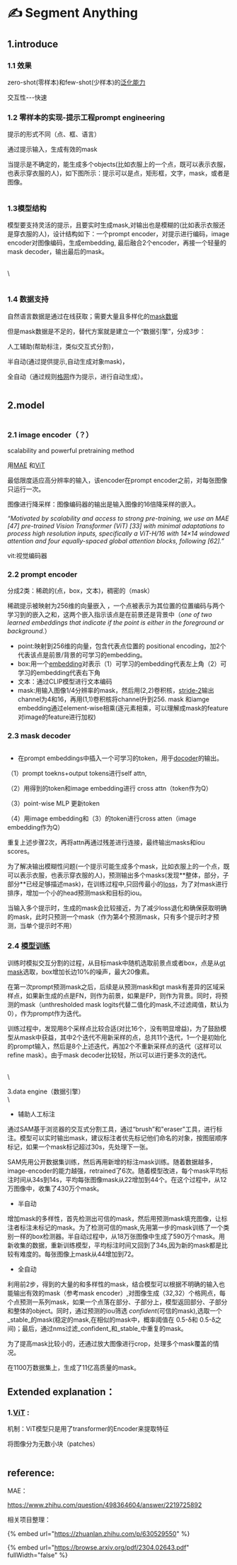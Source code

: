 # ✍ Segment Anything

## 1.introduce

### 1.1 效果

zero-shot(零样本)和few-shot(少样本)的[泛化能力](https://www.zhihu.com/search?q=%E6%B3%9B%E5%8C%96%E8%83%BD%E5%8A%9B\&search\_source=Entity\&hybrid\_search\_source=Entity\&hybrid\_search\_extra=%7B%22sourceType%22%3A%22article%22%2C%22sourceId%22%3A%22620355474%22%7D)

交互性---快速

### 1.2 零样本的实现-提示工程prompt engineering

提示的形式不同（点、框、语言）

通过提示输入，生成有效的mask

当提示是不确定的，能生成多个objects(比如衣服上的一个点，既可以表示衣服，也表示穿衣服的人)，如下图所示：提示可以是点，矩形框，文字，mask，或者是图像。

<figure><img src="../.gitbook/assets/image (20).png" alt=""><figcaption></figcaption></figure>

### 1.3模型结构

模型要支持灵活的提示，且要实时生成mask,对输出也是模糊的(比如表示衣服还是穿衣服的人)，设计结构如下：一个prompt encoder，对提示进行编码，image encoder对图像编码，生成embedding, 最后融合2个encoder，再接一个轻量的mask decoder，输出最后的mask。

\
\


<figure><img src="../.gitbook/assets/image (19).png" alt=""><figcaption></figcaption></figure>



### 1.4 数据支持

自然语言数据是通过在线获取；需要大量且多样化的[mask数据](https://www.zhihu.com/search?q=mask%E6%95%B0%E6%8D%AE\&search\_source=Entity\&hybrid\_search\_source=Entity\&hybrid\_search\_extra=%7B%22sourceType%22%3A%22article%22%2C%22sourceId%22%3A%22620355474%22%7D)

但是mask数据是不足的，替代方案就是建立一个“数据引擎”，分成3步：

人工辅助(帮助标注，类似交互式分割)，

半自动(通过提供提示,自动生成对象mask)，

全自动（通过规则[格网](https://www.zhihu.com/search?q=%E6%A0%BC%E7%BD%91\&search\_source=Entity\&hybrid\_search\_source=Entity\&hybrid\_search\_extra=%7B%22sourceType%22%3A%22article%22%2C%22sourceId%22%3A%22620355474%22%7D)作为提示，进行自动生成）。

<figure><img src="../.gitbook/assets/image (21).png" alt=""><figcaption></figcaption></figure>



## 2.model

<figure><img src="../.gitbook/assets/image (3).png" alt=""><figcaption></figcaption></figure>

### 2.1 image encoder（？） <a href="#h_620355474_3" id="h_620355474_3"></a>



scalability and powerful pretraining method

用[MAE](https://openaccess.thecvf.com/content/CVPR2022/papers/He\_Masked\_Autoencoders\_Are\_Scalable\_Vision\_Learners\_CVPR\_2022\_paper.pdf) 和[ViT](segment-anything.md#1.vit)

最低限度适应高分辨率的输入，该encoder在prompt encoder之前，对每张图像只运行一次。

图像进行降采样：图像编码器的输出是输入图像的16倍降采样的嵌入。

_“Motivated by scalability and access to strong pre-training, we use an MAE \[47] pre-trained Vision Transformer (ViT) \[33] with minimal adaptations to process high resolution inputs, specifically a ViT-H/16 with 14×14 windowed attention and four equally-spaced global attention blocks, following \[62].”_

vit:视觉编码器

### 2.2 prompt encoder

分成2类：稀疏的(点，box，文本)，稠密的（mask）

稀疏提示被映射为256维的向量嵌入 ，一个点被表示为其位置的位置编码与两个学习到的嵌入之和，这两个嵌入指示该点是在前景还是背景中（_one of two learned embeddings that indicate if the point is either in the foreground or background._）

* point:映射到256维的向量，包含代表点位置的 positional encoding，加2个代表该点是前景/背景的可学习的embedding。
* box:用一个[embedding](https://www.zhihu.com/search?q=embedding\&search\_source=Entity\&hybrid\_search\_source=Entity\&hybrid\_search\_extra=%7B%22sourceType%22%3A%22article%22%2C%22sourceId%22%3A%22620355474%22%7D)对表示（1）可学习的embedding代表左上角（2）可学习的embedding代表右下角
* 文本：通过CLIP模型进行文本编码
* mask:用输入图像1/4分辨率的mask，然后用(2,2)卷积核，[stride-2](https://www.zhihu.com/search?q=stride-2\&search\_source=Entity\&hybrid\_search\_source=Entity\&hybrid\_search\_extra=%7B%22sourceType%22%3A%22article%22%2C%22sourceId%22%3A%22620355474%22%7D)输出channel为4和16，再用(1,1)卷积核将channel升到256. mask 和iamge embedding通过element-wise相乘(逐元素相乘，可以理解成mask的feature对image的feature进行加权)

### 2.3 mask decoder &#x20;

<figure><img src="../.gitbook/assets/image.png" alt=""><figcaption></figcaption></figure>

* 在prompt embeddings中插入一个可学习的token，用于[docoder](https://www.zhihu.com/search?q=docoder\&search\_source=Entity\&hybrid\_search\_source=Entity\&hybrid\_search\_extra=%7B%22sourceType%22%3A%22article%22%2C%22sourceId%22%3A%22620355474%22%7D)的输出。

（1）prompt toekns+output tokens进行self attn,

（2）用得到的token和image embedding进行 cross attn（token作为Q）

（3）point-wise MLP 更新token

（4）用image embedding和（3）的token进行cross atten（image embedding作为Q）

重复上述步骤2次，再将attn再通过残差进行连接，最终输出masks和iou scores。

为了解决输出模糊性问题(一个提示可能生成多个mask，比如衣服上的一个点，既可以表示衣服，也表示穿衣服的人)，预测输出多个masks(发现\*\*整体，部分，子部分\*\*已经足够描述mask)，在训练过程中,只回传最小的[loss](https://www.zhihu.com/search?q=loss\&search\_source=Entity\&hybrid\_search\_source=Entity\&hybrid\_search\_extra=%7B%22sourceType%22%3A%22article%22%2C%22sourceId%22%3A%22620355474%22%7D)，为了对mask进行排序，增加一个小的head预测mask和目标的iou。

当输入多个提示时，生成的mask会比较接近，为了减少loss退化和确保获取明确的mask，此时只预测一个mask（作为第4个预测mask，只有多个提示时才预测，当单个提示时不用）





### 2.4 [模型训练](https://www.zhihu.com/search?q=%E6%A8%A1%E5%9E%8B%E8%AE%AD%E7%BB%83\&search\_source=Entity\&hybrid\_search\_source=Entity\&hybrid\_search\_extra=%7B%22sourceType%22%3A%22article%22%2C%22sourceId%22%3A%22620355474%22%7D) <a href="#h_620355474_6" id="h_620355474_6"></a>

训练时模拟交互分割的过程，从目标mask中随机选取前景点或者box，点是从[gt mask](https://www.zhihu.com/search?q=gt%20mask\&search\_source=Entity\&hybrid\_search\_source=Entity\&hybrid\_search\_extra=%7B%22sourceType%22%3A%22article%22%2C%22sourceId%22%3A%22620355474%22%7D)选取，box增加长边10%的噪声，最大20像素。

在第一次prompt预测mask之后，后续是从预测mask和gt mask有差异的区域采样点，如果新生成的点是FN，则作为前景，如果是FP，则作为背景。同时，将预测的mask（unthresholded mask logits代替二值化的mask,不过滤阈值，默认为0），作为prompt作为迭代。

训练过程中，发现用8个采样点比较合适(对比16个，没有明显增益)，为了鼓励模型从mask中获益，其中2个迭代不用新采样的点，总共11个迭代，1一个是初始化的prompt输入，然后是8个上述迭代，再加2个不重新采样点的迭代（这样可以refine mask）。由于mask decoder比较轻，所以可以进行更多次的迭代。

\
\


3.data engine（数据引擎）\
\



* 辅助人工标注

通过SAM基于浏览器的交互式分割工具，通过“brush”和"eraser"工具，进行标注。模型可以实时输出mask，建议标注者优先标记他们命名的对象，按图层顺序标记，如果一个mask标记超过30s，先处理下一张。

SAM先用公开数据集训练，然后再用新增的标注mask训练。随着数据越多，image-encoder的能力越强，retrained了6次。随着模型改进，每个mask平均标注时间从34s到14s，平均每张图像mask从22增加到44个。在这个过程中，从12万图像中，收集了430万个mask。

* 半自动

增加mask的多样性，首先检测出可信的mask，然后用预测mask填充图像，让标注者标注未标记的mask。为了检测可信的mask,先用第一步的mask训练了一个类别一样的box检测器。半自动过程中，从18万张图像中生成了590万个mask。用新收集的数据，重新训练模型，平均标注时间又回到了34s,因为新的mask都是比较有难度的。每张图像上mask从44增加到72。

* 全自动

利用前2步，得到的大量的和多样性的mask，结合模型可以根据不明确的输入也能输出有效的mask（参考mask encoder）,对图像生成（32,32）个格网点，每个点预测一系列mask，如果一个点落在部分、子部分上，模型返回部分、子部分和整体的object。同时，通过预测的iou筛选 _confident_(可信的mask),选取一个_stable_的mask(稳定的mask,在相似的mask中，概率阈值在 0.5-δ和 0.5-δ之间)；最后，通过nms过滤_confident_和_stable_中重复的mask。

为了提高mask比较小的，还通过放大图像进行crop，处理多个mask覆盖的情况。

在1100万数据集上，生成了11亿高质量的mask。

## Extended explanation：

### 1.[ViT](segment-anything.md#h\_620355474\_3) :

机制：ViT模型只是用了transformer的Encoder来提取特征

将图像分为无数小块（patches）

<figure><img src="../.gitbook/assets/image (25).png" alt=""><figcaption></figcaption></figure>

## reference:

MAE：

https://www.zhihu.com/question/498364604/answer/2219725892

相关项目整理：

{% embed url="https://zhuanlan.zhihu.com/p/630529550" %}

{% embed url="https://browse.arxiv.org/pdf/2304.02643.pdf" fullWidth="false" %}



